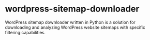 # wordpress-sitemap-downloader
WordPress sitemap downloader written in Python is a solution for downloading and analyzing WordPress website sitemaps with specific filtering capabilities.
